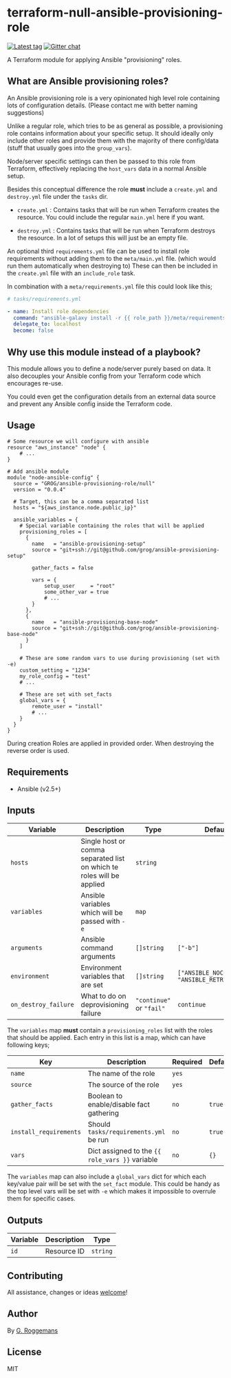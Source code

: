 # terraform-null-ansible-provisioning-role

[![Latest tag][tag_image]][tag_url]
[![Gitter chat][gitter_image]][gitter_url]

A Terraform module for applying Ansible "provisioning" roles.

## What are Ansible provisioning roles?

An Ansible provisioning role is a very opinionated high level role containing
lots of configuration details. (Please contact me with better naming
suggestions)

Unlike a regular role, which tries to be as general as possible, a provisioning
role contains information about your specific setup. It should ideally only
include other roles and provide them with the majority of there config/data
(stuff that usually goes into the `group_vars`).

Node/server specific settings can then be passed to this role from Terraform,
effectively replacing the `host_vars` data in a normal Ansible setup.

Besides this conceptual difference the role **must** include a `create.yml` and
`destroy.yml` file under the `tasks` dir.

- `create.yml` : Contains tasks that will be run when Terraform creates the
  resource. You could include the regular `main.yml` here if you want.

- `destroy.yml` : Contains tasks that will be run when Terraform destroys the
  resource. In a lot of setups this will just be an empty file.

An optional third `requirements.yml` file can be used to install role
requirements without adding them to the `meta/main.yml` file. (which would run
them automatically when destroying to) These can then be included in the
`create.yml` file with an `include_role` task.

In combination with a `meta/requirements.yml` file this could look like this;
```yaml
# tasks/requirements.yml

- name: Install role dependencies
  command: "ansible-galaxy install -r {{ role_path }}/meta/requirements.yml --force"
  delegate_to: localhost
  become: false
```

## Why use this module instead of a playbook?

This module allows you to define a node/server purely based on data. It also
decouples your Ansible config from your Terraform code which encourages re-use.

You could even get the configuration details from an external data source and
prevent any Ansible config inside the Terraform code.

## Usage

```hcl
# Some resource we will configure with ansible
resource "aws_instance" "node" {
    # ...
}

# Add ansible module
module "node-ansible-config" {
  source = "GROG/ansible-provisioning-role/null"
  version = "0.0.4"

  # Target, this can be a comma separated list
  hosts = "${aws_instance.node.public_ip}"

  ansible_variables = {
    # Special variable containing the roles that will be applied
    provisioning_roles = [
      {
        name   = "ansible-provisioning-setup"
        source = "git+ssh://git@github.com/grog/ansible-provisioning-setup"

        gather_facts = false

        vars = {
            setup_user     = "root"
            some_other_var = true
            # ...
        }
      },
      {
        name   = "ansible-provisioning-base-node"
        source = "git+ssh://git@github.com/grog/ansible-provisioning-base-node"
      }
    ]

    # These are some random vars to use during provisioning (set with -e)
    custom_setting = "1234"
    my_role_config = "test"
    # ...

    # These are set with set_facts
    global_vars = {
        remote_user = "install"
        # ...
    }
  }
}
```

During creation Roles are applied in provided order. When destroying the
reverse order is used.

## Requirements

- Ansible (v2.5+)

## Inputs

| Variable | Description | Type | Default value |
|----------|-------------|------|---------------|
| `hosts` | Single host or comma separated list on which te roles will be applied | `string` | |
| `variables` | Ansible variables which will be passed with `-e` | `map` | |
| `arguments` | Ansible command arguments | `[]string` | `["-b"]` |
| `environment` | Environment variables that are set | `[]string` | `["ANSIBLE_NOCOWS=true", "ANSIBLE_RETRY_FILES=false"]` |
| `on_destroy_failure` | What to do on deprovisioning failure | `"continue"` or `"fail"`  | `continue` |

The `variables` map **must** contain a `provisioning_roles` list with the roles
that should be applied. Each entry in this list is a map, which can have
following keys;

| Key | Description | Required | Default |
|-----|-------------|----------|---------|
| `name` | The name of the role | `yes` | |
| `source` | The source of the role | `yes` | |
| `gather_facts` | Boolean to enable/disable fact gathering | `no` | `true` |
| `install_requirements` | Should `tasks/requirements.yml` be run | `no` | `true` |
| `vars` | Dict assigned to the `{{ role_vars }}` variable | `no` | `{}` |

The `variables` map can also include a `global_vars` dict for which each
key/value pair will be set with the `set_fact` module. This could be handy as
the top level vars will be set with `-e` which makes it impossible to overrule
them for specific cases.

## Outputs

| Variable | Description | Type |
|----------|-------------|------|
| `id` | Resource ID | `string` |

## Contributing
All assistance, changes or ideas [welcome][issues]!

## Author
By [G. Roggemans][groggemans]

## License
MIT

[tag_image]:            https://img.shields.io/github/tag/GROG/terraform-null-ansible-provisioning-role.svg
[tag_url]:              https://github.com/GROG/terraform-null-ansible-provisioning-role
[gitter_image]:         https://badges.gitter.im/GROG/chat.svg
[gitter_url]:           https://gitter.im/GROG/chat

[issues]:               https://github.com/GROG/terraform-null-ansible-provisioning-role
[groggemans]:           https://github.com/groggemans
